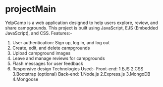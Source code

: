 # projectMain
YelpCamp is a web application designed to help users explore, review, and share campgrounds. This project is built using JavaScript, EJS (Embedded JavaScript), and CSS.
Features:-
1. User authentication: Sign up, log in, and log out
2. Create, edit, and delete campgrounds
3. Upload campground images
4. Leave and manage reviews for campgrounds
5. Flash messages for user feedback
6. Responsive design
   Technologies Used:-
Front-end:
1.EJS
2.CSS
3.Bootstrap (optional)
Back-end:
1.Node.js
2.Express.js
3.MongoDB
4.Mongoose
